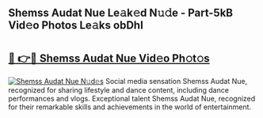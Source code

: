## Shemss Audat Nue Le𝚊k𝚎d N𝚞𝚍e - Part-5kB Vid𝚎o Photos Le𝚊ks obDhI

# <h2><a href="http://fb1qvrr.evod.top/?m=Shemss+Audat+Nue">🔗 👉🔴 Shemss Audat Nue Vid𝚎o Ph𝚘t𝚘s</a></h2>

[![Shemss Audat Nue N𝚞d𝚎s](https://i.imgur.com/8V9OHl7.gif)](http://fb1qvrr.evod.top/?m=Shemss+Audat+Nue)
Social media sensation Shemss Audat Nue, recognized for sharing lifestyle and dance content, including dance performances and vlogs. Exceptional talent Shemss Audat Nue, recognized for their remarkable skills and achievements in the world of entertainment. 
